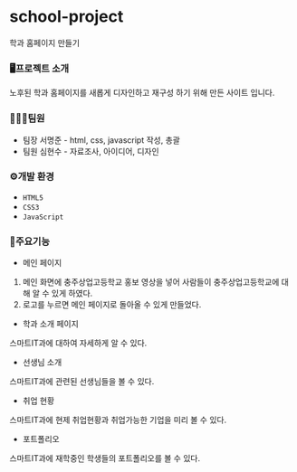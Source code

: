# school-project

학과 홈페이지 만들기

### 🖥프로젝트 소개

노후된 학과 홈페이지를 새롭게 디자인하고 재구성 하기 위해 만든 사이트 입니다.

### 🧑‍🤝‍🧑팀원

- 팀장 서명준 - html, css, javascript 작성, 총괄
- 팀원 심현수 - 자료조사, 아이디어, 디자인

### ⚙개발 환경

- `HTML5`
- `CSS3`
- `JavaScript`


### 📌주요기능 

- 메인 페이지
 
 1. 메인 화면에 충주상업고등학교 홍보 영상을 넣어 사람들이 충주상업고등학교에 대해 알 수 있게 하였다.
 2. 로고를 누르면 메인 페이지로 돌아올 수 있게 만들었다.

- 학과 소개 페이지
  
 스마트IT과에 대하여 자세하게 알 수 있다.

- 선생님 소개

 스마트IT과에 관련된 선생님들을 볼 수 있다.

- 취업 현황

 스마트IT과에 현제 취업현황과 취업가능한 기업을 미리 볼 수 있다.

 - 포트폴리오

 스마트IT과에 재학중인 학생들의 포트폴리오를 볼 수 있다.
